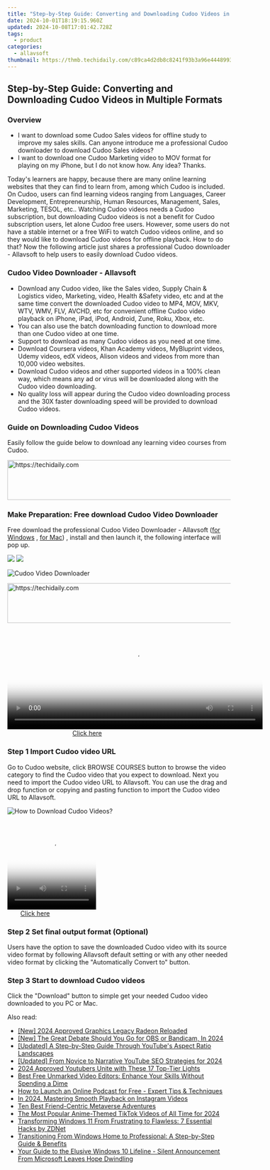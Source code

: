 ```yaml
---
title: "Step-by-Step Guide: Converting and Downloading Cudoo Videos in Multiple Formats"
date: 2024-10-01T18:19:15.960Z
updated: 2024-10-08T17:01:42.728Z
tags:
  - product
categories:
  - allavsoft
thumbnail: https://thmb.techidaily.com/c89ca4d2db8c8241f93b3a96e44489938109c01f6c557fc5515bb23aae45515d.JPG
---
```


## Step-by-Step Guide: Converting and Downloading Cudoo Videos in Multiple Formats

### Overview

* I want to download some Cudoo Sales videos for offline study to improve my sales skills. Can anyone introduce me a professional Cudoo downloader to download Cudoo Sales videos?
* I want to download one Cudoo Marketing video to MOV format for playing on my iPhone, but I do not know how. Any idea? Thanks.

Today's learners are happy, because there are many online learning websites that they can find to learn from, among which Cudoo is included. On Cudoo, users can find learning videos ranging from Languages, Career Development, Entrepreneurship, Human Resources, Management, Sales, Marketing, TESOL, etc.. Watching Cudoo videos needs a Cudoo subscription, but downloading Cudoo videos is not a benefit for Cudoo subscription users, let alone Cudoo free users. However, some users do not have a stable internet or a free WiFi to watch Cudoo videos online, and so they would like to download Cudoo videos for offline playback. How to do that? Now the following article just shares a professional Cudoo downloader - Allavsoft to help users to easily download Cudoo videos.

### Cudoo Video Downloader - Allavsoft

* Download any Cudoo video, like the Sales video, Supply Chain & Logistics video, Marketing, video, Health &Safety video, etc and at the same time convert the downloaded Cudoo video to MP4, MOV, MKV, WTV, WMV, FLV, AVCHD, etc for convenient offline Cudoo video playback on iPhone, iPad, iPod, Android, Zune, Roku, Xbox, etc.
* You can also use the batch downloading function to download more than one Cudoo video at one time.
* Support to download as many Cudoo videos as you need at one time.
* Download Coursera videos, Khan Academy videos, MyBluprint videos, Udemy videos, edX videos, Alison videos and videos from more than 10,000 video websites.
* Download Cudoo videos and other supported videos in a 100% clean way, which means any ad or virus will be downloaded along with the Cudoo video downloading.
* No quality loss will appear during the Cudoo video downloading process and the 30X faster downloading speed will be provided to download Cudoo videos.

### Guide on Downloading Cudoo Videos

Easily follow the guide below to download any learning video courses from Cudoo.

<!-- affiliate ads begin -->
<a href="https://ephamedtechinc.pxf.io/c/5597632/2136620/26400" target="_top" id="2136620">
  <img src="//a.impactradius-go.com/display-ad/26400-2136620" border="0" alt="https://techidaily.com" width="728" height="90"/>
</a>
<img height="0" width="0" src="https://ephamedtechinc.pxf.io/i/5597632/2136620/26400" style="position:absolute;visibility:hidden;" border="0" />
<!-- affiliate ads end -->

### Make Preparation: Free download Cudoo Video Downloader

Free download the professional Cudoo Video Downloader - Allavsoft ([for Windows](https://tools.techidaily.com/allavsoft/products/) , [for Mac](https://tools.techidaily.com/allavsoft/products/)) , install and then launch it, the following interface will pop up.

[![](https://www.allavsoft.com/how-to/../images/how-to/free-download-win.jpg)](https://tools.techidaily.com/allavsoft/products/) [![](https://www.allavsoft.com/how-to/../images/how-to/free-download-mac.jpg)](https://tools.techidaily.com/allavsoft/products/)

![Cudoo Video Downloader](https://www.allavsoft.com/how-to/../images/allavsoft/screen-shot-600.jpg)

<!-- affiliate ads begin -->
<a href="https://aligracehair.sjv.io/c/5597632/1997635/19272" target="_top" id="1997635">
  <img src="//a.impactradius-go.com/display-ad/19272-1997635" border="0" alt="https://techidaily.com" width="728" height="90"/>
</a>
<img height="0" width="0" src="https://aligracehair.sjv.io/i/5597632/1997635/19272" style="position:absolute;visibility:hidden;" border="0" />
<!-- affiliate ads end -->

<!-- affiliate ads begin -->
<span id="1983573">
					<video width="576" height="240" style="cursor:pointer"
           poster="//a.impactradius-go.com/display-clicktoplayimage/1983573.png"
           onclick="if(!this.playClicked){this.play();this.setAttribute('controls',true);this.playClicked=true;}">
	   <source src="//a.impactradius-go.com/display-ad/22993-1983573">
	   <img src="//a.impactradius-go.com/display-clicktoplayimage/1983573.png" style="border: none; height: 100%; width: 100%; object-fit: contain">
	</video>
	<div style="width:360px;text-align:center"><a href="javascript:window.open(decodeURIComponent('https%3A%2F%2Fhomestyler.sjv.io%2Fc%2F5597632%2F1983573%2F22993'), '_blank');void(0);">Click here</a></div>
</span>
<img height="0" width="0" src="https://imp.pxf.io/i/5597632/1983573/22993" style="position:absolute;visibility:hidden;" border="0" />
<!-- affiliate ads end -->

### Step 1 Import Cudoo video URL

Go to Cudoo website, click BROWSE COURSES button to browse the video category to find the Cudoo video that you expect to download. Next you need to import the Cudoo video URL to Allavsoft. You can use the drag and drop function or copying and pasting function to import the Cudoo video URL to Allavsoft.

![How to Download Cudoo Videos?](https://www.allavsoft.com/how-to/../images/how-to/download-rtmp-video/download-rtmp-video.jpg)

<!-- affiliate ads begin -->
<span id="1374819">
					<video width="200" height="200" style="cursor:pointer"
           poster="//a.impactradius-go.com/display-clicktoplayimage/1374819.png"
           onclick="if(!this.playClicked){this.play();this.setAttribute('controls',true);this.playClicked=true;}">
	   <source src="//a.impactradius-go.com/display-ad/15852-1374819">
	   <img src="//a.impactradius-go.com/display-clicktoplayimage/1374819.png" style="border: none; height: 100%; width: 100%; object-fit: contain">
	</video>
	<div style="width:125px;text-align:center"><a href="javascript:window.open(decodeURIComponent('https%3A%2F%2Fthefitville.pxf.io%2Fc%2F5597632%2F1374819%2F15852'), '_blank');void(0);">Click here</a></div>
</span>
<img height="0" width="0" src="https://imp.pxf.io/i/5597632/1374819/15852" style="position:absolute;visibility:hidden;" border="0" />
<!-- affiliate ads end -->

### Step 2 Set final output format (Optional)

Users have the option to save the downloaded Cudoo video with its source video format by following Allavsoft default setting or with any other needed video format by clicking the "Automatically Convert to" button.

### Step 3 Start to download Cudoo videos

Click the "Download" button to simple get your needed Cudoo video downloaded to you PC or Mac.

<ins class="adsbygoogle"
     style="display:block"
     data-ad-format="autorelaxed"
     data-ad-client="ca-pub-7571918770474297"
     data-ad-slot="1223367746"></ins>

<ins class="adsbygoogle"
     style="display:block"
     data-ad-client="ca-pub-7571918770474297"
     data-ad-slot="8358498916"
     data-ad-format="auto"
     data-full-width-responsive="true"></ins>

<span class="atpl-alsoreadstyle">Also read:</span>
<div><ul>
<li><a href="https://video-screen-grab.techidaily.com/new-2024-approved-graphics-legacy-radeon-reloaded/"><u>[New] 2024 Approved Graphics Legacy Radeon Reloaded</u></a></li>
<li><a href="https://screen-activity-recording.techidaily.com/new-the-great-debate-should-you-go-for-obs-or-bandicam-in-2024/"><u>[New] The Great Debate Should You Go for OBS or Bandicam, In 2024</u></a></li>
<li><a href="https://youtube-clips.techidaily.com/updated-a-step-by-step-guide-through-youtubes-aspect-ratio-landscapes/"><u>[Updated] A Step-by-Step Guide Through YouTube's Aspect Ratio Landscapes</u></a></li>
<li><a href="https://youtube-data.techidaily.com/ed-from-novice-to-narrative-youtube-seo-strategies-for-2024/"><u>[Updated] From Novice to Narrative YouTube SEO Strategies for 2024</u></a></li>
<li><a href="https://facebook-video-share.techidaily.com/2024-approved-youtubers-unite-with-these-17-top-tier-lights/"><u>2024 Approved Youtubers Unite with These 17 Top-Tier Lights</u></a></li>
<li><a href="https://win-special.techidaily.com/best-free-unmarked-video-editors-enhance-your-skills-without-spending-a-dime/"><u>Best Free Unmarked Video Editors: Enhance Your Skills Without Spending a Dime</u></a></li>
<li><a href="https://win-special.techidaily.com/how-to-launch-an-online-podcast-for-free-expert-tips-and-techniques/"><u>How to Launch an Online Podcast for Free - Expert Tips & Techniques</u></a></li>
<li><a href="https://instagram-video-recordings.techidaily.com/in-2024-mastering-smooth-playback-on-instagram-videos/"><u>In 2024, Mastering Smooth Playback on Instagram Videos</u></a></li>
<li><a href="https://extra-resources.techidaily.com/ten-best-friend-centric-metaverse-adventures/"><u>Ten Best Friend-Centric Metaverse Adventures</u></a></li>
<li><a href="https://tiktok-video-recordings.techidaily.com/the-most-popular-anime-themed-tiktok-videos-of-all-time-for-2024/"><u>The Most Popular Anime-Themed TikTok Videos of All Time for 2024</u></a></li>
<li><a href="https://win-special.techidaily.com/transforming-windows-11-from-frustrating-to-flawless-7-essential-hacks-by-zdnet/"><u>Transforming Windows 11 From Frustrating to Flawless: 7 Essential Hacks by ZDNet</u></a></li>
<li><a href="https://win-special.techidaily.com/transitioning-from-windows-home-to-professional-a-step-by-step-guide-and-benefits/"><u>Transitioning From Windows Home to Professional: A Step-by-Step Guide & Benefits</u></a></li>
<li><a href="https://win-special.techidaily.com/your-guide-to-the-elusive-windows-10-lifeline-silent-announcement-from-microsoft-leaves-hope-dwindling/"><u>Your Guide to the Elusive Windows 10 Lifeline - Silent Announcement From Microsoft Leaves Hope Dwindling</u></a></li>
</ul></div>

